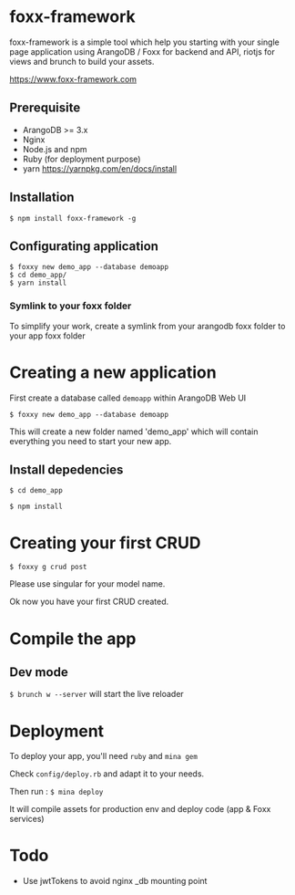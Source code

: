 # foxx-framework

foxx-framework is a simple tool which help you starting with your single page application using ArangoDB / Foxx for backend and API, riotjs for views and brunch to build your assets.

https://www.foxx-framework.com

## Prerequisite

- ArangoDB >= 3.x
- Nginx
- Node.js and npm
- Ruby (for deployment purpose)
- yarn https://yarnpkg.com/en/docs/install

## Installation

`$ npm install foxx-framework -g`

## Configurating application

````
$ foxxy new demo_app --database demoapp
$ cd demo_app/
$ yarn install
````

### Symlink to your foxx folder

To simplify your work, create a symlink from your arangodb foxx folder to your app foxx folder

# Creating a new application

First create a database called `demoapp` within ArangoDB Web UI

`$ foxxy new demo_app --database demoapp`

This will create a new folder named 'demo_app' which will contain everything you need to start your new app.

## Install depedencies

`$ cd demo_app`

`$ npm install`

# Creating your first CRUD

`$ foxxy g crud post`

Please use singular for your model name.

Ok now you have your first CRUD created.

# Compile the app

## Dev mode

`$ brunch w --server` will start the live reloader

# Deployment

To deploy your app, you'll need `ruby` and `mina gem`

Check `config/deploy.rb` and adapt it to your needs.

Then run : `$ mina deploy`

It will compile assets for production env and deploy code (app & Foxx services)

# Todo

- Use jwtTokens to avoid nginx _db mounting point